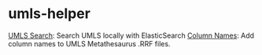 

# umls-helper

[UMLS Search](https://github.com/davidanderson3/umls-helper/tree/main/umls-search): Search UMLS locally with ElasticSearch
[Column Names](https://github.com/davidanderson3/umls-helper/tree/main/umls-column-names): Add column names to UMLS Metathesaurus .RRF files.
